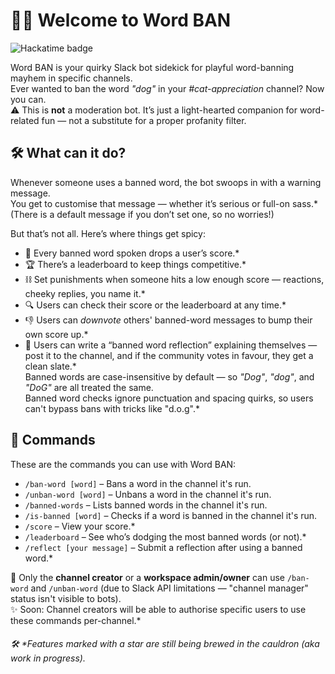 # 🧙‍♂️ Welcome to Word BAN
![Hackatime badge](https://hackatime-badge.hackclub.com/U08D22QNUVD/word_ban)

Word BAN is your quirky Slack bot sidekick for playful word-banning mayhem in specific channels.  
Ever wanted to ban the word *"dog"* in your *#cat-appreciation* channel? Now you can.  
⚠️ This is **not** a moderation bot. It’s just a light-hearted companion for word-related fun — not a substitute for a proper profanity filter.

## 🛠️ What can it do?

Whenever someone uses a banned word, the bot swoops in with a warning message.  
You get to customise that message — whether it’s serious or full-on sass.*
(There is a default message if you don’t set one, so no worries!)

But that’s not all. Here’s where things get spicy:

- 🔻 Every banned word spoken drops a user’s score.*  
- 🏆 There’s a leaderboard to keep things competitive.*  
- ⛓️ Set punishments when someone hits a low enough score — reactions, cheeky replies, you name it.*  
- 🔍 Users can check their score or the leaderboard at any time.*  
- 👎 Users can *downvote* others' banned-word messages to bump their own score up.*  
- 📝 Users can write a “banned word reflection” explaining themselves — post it to the channel, and if the community votes in favour, they get a clean slate.*  
  Banned words are case-insensitive by default — so *"Dog"*, *"dog"*, and *"DoG"* are all treated the same.  
  Banned word checks ignore punctuation and spacing quirks, so users can't bypass bans with tricks like "d.o.g".*


## 🔧 Commands

These are the commands you can use with Word BAN:

- `/ban-word [word]` – Bans a word in the channel it's run.  
- `/unban-word [word]` – Unbans a word in the channel it's run.  
- `/banned-words` – Lists banned words in the channel it's run.  
- `/is-banned [word]` – Checks if a word is banned in the channel it's run.  
- `/score` – View your score.*  
- `/leaderboard` – See who’s dodging the most banned words (or not).*  
- `/reflect [your message]` – Submit a reflection after using a banned word.*  

🔐 Only the **channel creator** or a **workspace admin/owner** can use `/ban-word` and `/unban-word` (due to Slack API limitations — "channel manager" status isn't visible to bots).  
✨ Soon: Channel creators will be able to authorise specific users to use these commands per-channel.*

###### 🛠️ *Features marked with a star are still being brewed in the cauldron (aka work in progress).
